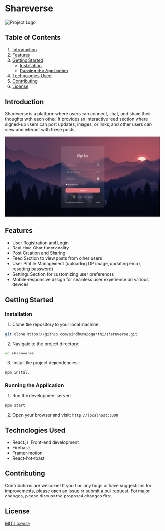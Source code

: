 # Shareverse

![Project Logo](link_to_your_logo.png) <!-- If you have a logo, add it here -->

## Table of Contents
1. [Introduction](#introduction)
2. [Features](#features)
3. [Getting Started](#getting-started)
   - [Installation](#installation)
   - [Running the Application](#running-the-application)
4. [Technologies Used](#technologies-used)
5. [Contributing](#contributing)
6. [License](#license)

## Introduction
Shareverse is a platform where users can connect, chat, and share their thoughts with each other. It provides an interactive feed section where signed-up users can post updates, images, or links, and other users can view and interact with these posts.

![Screenshot of Website](Signup.png) <!-- If you have a screenshot, add it here -->

## Features
- User Registration and Login
- Real-time Chat functionality
- Post Creation and Sharing
- Feed Section to view posts from other users
- User Profile Management (uploading DP image, updating email, resetting password)
- Settings Section for customizing user preferences
- Mobile-responsive design for seamless user experience on various devices

## Getting Started

### Installation
1. Clone the repository to your local machine:
```bash
git clone https://github.com/sindhurapogarthi/shareverse.git
```

2. Navigate to the project directory:
```bash
cd shareverse
```

3. Install the project dependencies:
```bash
npm install
```

### Running the Application
1. Run the development server:
```bash
npm start
```

2. Open your browser and visit: `http://localhost:3000`

## Technologies Used
- React.js: Front-end development
- Firebase
- Framer-motion
- React-hot-toast


## Contributing
Contributions are welcome! If you find any bugs or have suggestions for improvements, please open an issue or submit a pull request. For major changes, please discuss the proposed changes first.

## License
[MIT License](LICENSE)



   

